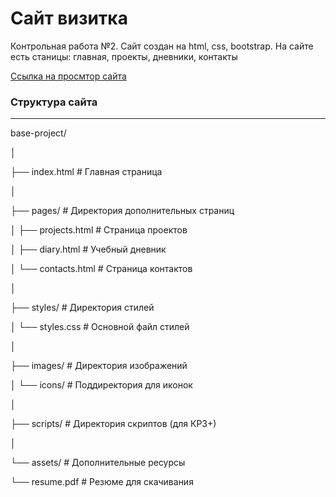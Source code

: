 <h1>Сайт визитка</h1>
<p>Контрольная работа №2. Сайт создан на html, css, bootstrap. На сайте есть станицы: главная, проекты, дневники, контакты</p>
<a href="https://deatheh.github.io/kr2/index.html">Ссылка на просмтор сайта</a>
<h3>Структура сайта</h3>
<hr>
<p>base-project/</p>
<p>│</p>
<p>├── index.html # Главная страница</p>
<p>│</p>
<p>├── pages/ # Директория дополнительных страниц</p>
<p>│ ├── projects.html # Страница проектов</p>
<p>│ ├── diary.html # Учебный дневник</p>
<p>│ └── contacts.html # Страница контактов</p>
<p>│</p>
<p>├── styles/ # Директория стилей</p>
<p>│ └── styles.css # Основной файл стилей</p>
<p>│</p>
<p>├── images/ # Директория изображений</p>
<p>│ └── icons/ # Поддиректория для иконок</p>
<p>│</p>
<p>├── scripts/ # Директория скриптов (для КР3+)</p>
<p>│</p>
<p>└── assets/ # Дополнительные ресурсы</p>
<p> └── resume.pdf # Резюме для скачивания</p>
